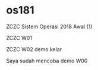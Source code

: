 # os181
ZCZC Sistem Operasi 2018 Awal (1)

ZCZC W01

ZCZC W02 demo kelar

Saya sudah mencoba demo W00
